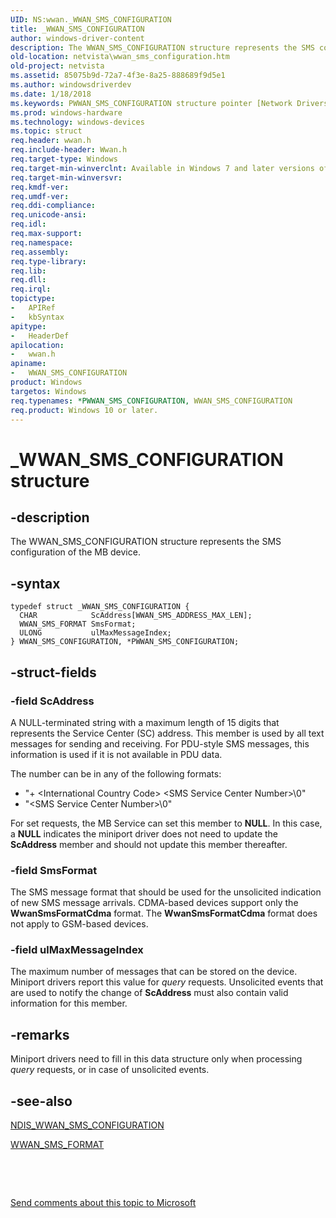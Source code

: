 ```yaml
---
UID: NS:wwan._WWAN_SMS_CONFIGURATION
title: _WWAN_SMS_CONFIGURATION
author: windows-driver-content
description: The WWAN_SMS_CONFIGURATION structure represents the SMS configuration of the MB device.
old-location: netvista\wwan_sms_configuration.htm
old-project: netvista
ms.assetid: 85075b9d-72a7-4f3e-8a25-888689f9d5e1
ms.author: windowsdriverdev
ms.date: 1/18/2018
ms.keywords: PWWAN_SMS_CONFIGURATION structure pointer [Network Drivers Starting with Windows Vista], WWAN_SMS_CONFIGURATION structure [Network Drivers Starting with Windows Vista], WWAN_SMS_CONFIGURATION, _WWAN_SMS_CONFIGURATION, *PWWAN_SMS_CONFIGURATION, WwanRef_d68f5af0-d14e-4b01-a77d-4d3fea6db828.xml, netvista.wwan_sms_configuration, wwan/WWAN_SMS_CONFIGURATION, PWWAN_SMS_CONFIGURATION, wwan/PWWAN_SMS_CONFIGURATION
ms.prod: windows-hardware
ms.technology: windows-devices
ms.topic: struct
req.header: wwan.h
req.include-header: Wwan.h
req.target-type: Windows
req.target-min-winverclnt: Available in Windows 7 and later versions of Windows.
req.target-min-winversvr: 
req.kmdf-ver: 
req.umdf-ver: 
req.ddi-compliance: 
req.unicode-ansi: 
req.idl: 
req.max-support: 
req.namespace: 
req.assembly: 
req.type-library: 
req.lib: 
req.dll: 
req.irql: 
topictype: 
-	APIRef
-	kbSyntax
apitype: 
-	HeaderDef
apilocation: 
-	wwan.h
apiname: 
-	WWAN_SMS_CONFIGURATION
product: Windows
targetos: Windows
req.typenames: *PWWAN_SMS_CONFIGURATION, WWAN_SMS_CONFIGURATION
req.product: Windows 10 or later.
---
```


# _WWAN_SMS_CONFIGURATION structure


## -description


The WWAN_SMS_CONFIGURATION structure represents the SMS configuration of the MB device.


## -syntax


````
typedef struct _WWAN_SMS_CONFIGURATION {
  CHAR            ScAddress[WWAN_SMS_ADDRESS_MAX_LEN];
  WWAN_SMS_FORMAT SmsFormat;
  ULONG           ulMaxMessageIndex;
} WWAN_SMS_CONFIGURATION, *PWWAN_SMS_CONFIGURATION;
````


## -struct-fields




### -field ScAddress

A NULL-terminated string with a maximum length of 15 digits that represents the Service Center
     (SC) address. This member is used by all text messages for sending and receiving. For PDU-style SMS
     messages, this information is used if it is not available in PDU data.
     

The number can be in any of the following formats:
<ul>
<li>
"+ &lt;International Country Code&gt; &lt;SMS Service Center Number&gt;\0"

</li>
<li>
"&lt;SMS Service Center Number&gt;\0"

</li>
</ul>For set requests, the MB Service can set this member to <b>NULL</b>. In this case, a <b>NULL</b> indicates the
     miniport driver does not need to update the 
     <b>ScAddress</b> member and should not update this member thereafter.


### -field SmsFormat

The SMS message format that should be used for the unsolicited indication of new SMS message
     arrivals. CDMA-based devices support only the 
     <b>WwanSmsFormatCdma</b> format. The 
     <b>WwanSmsFormatCdma</b> format does not apply to GSM-based devices.


### -field ulMaxMessageIndex

The maximum number of messages that can be stored on the device. Miniport drivers report this
     value for 
     <i>query</i> requests. Unsolicited events that are used to notify the change of 
     <b>ScAddress</b> must also contain valid information for this member.


## -remarks


Miniport drivers need to fill in this data structure only when processing 
    <i>query</i> requests, or in case of unsolicited events.



## -see-also

<a href="..\ndiswwan\ns-ndiswwan-_ndis_wwan_sms_configuration.md">NDIS_WWAN_SMS_CONFIGURATION</a>

<a href="..\wwan\ne-wwan-_wwan_sms_format.md">WWAN_SMS_FORMAT</a>

 

 

<a href="mailto:wsddocfb@microsoft.com?subject=Documentation%20feedback [netvista\netvista]:%20WWAN_SMS_CONFIGURATION structure%20 RELEASE:%20(1/18/2018)&amp;body=%0A%0APRIVACY STATEMENT%0A%0AWe use your feedback to improve the documentation. We don't use your email address for any other purpose, and we'll remove your email address from our system after the issue that you're reporting is fixed. While we're working to fix this issue, we might send you an email message to ask for more info. Later, we might also send you an email message to let you know that we've addressed your feedback.%0A%0AFor more info about Microsoft's privacy policy, see http://privacy.microsoft.com/en-us/default.aspx." title="Send comments about this topic to Microsoft">Send comments about this topic to Microsoft</a>

